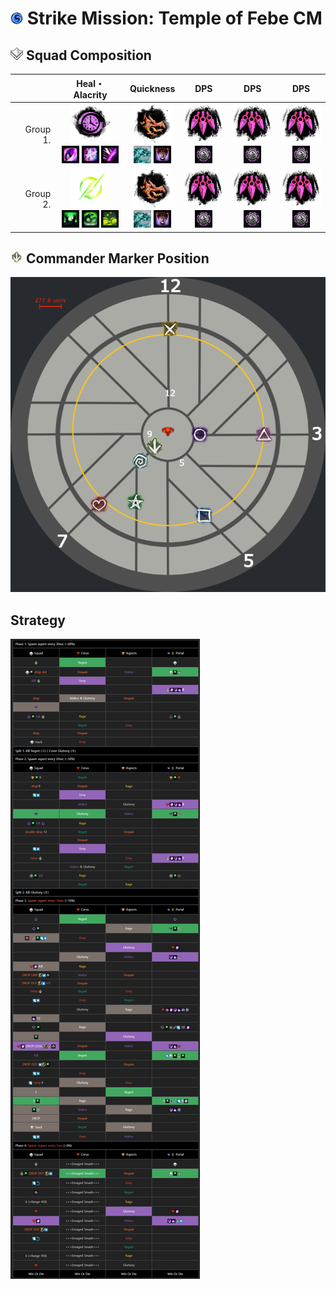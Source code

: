 <img src="../_image/strike mission/20px-Strike_Mission_(map_icon).png" width="20" height="20" title="Strike Mission" alt=""></img> Strike Mission: Temple of Febe CM
=============================================================================================================================

<img src="../_image/squad/Commander_tag_(white).png" width="20" height="20" title="Squad Tag" alt=""></img> Squad Composition
-----------------------------------------------------------------------------------------------------------------------------
|           | Heal・Alacrity | Quickness | DPS | DPS | DPS |
|----------:|:-------------:|:---------:|:---:|:---:|:---:|
|  Group 1. |<img src="../_image/profession/Chronomancer_icon_(highres).png" width="64" height="64" title="Heal Alacrity Chronomancer" alt=""></img><br><img src="../_image/skill/mesmer/Blink.png" width="28" height="28" title="Blink" alt=""></img> <img src="../_image/skill/mesmer/Portal_Entre.png" width="28" height="28" title="Portal Entre" alt=""></img> <img src="../_image/skill/mesmer/Feedback.png" width="28" height="28" title="Feedback" alt=""></img>|<img src="../_image/profession/Herald_icon_(highres).png" width="64" height="64" title="Condition Quickness Herald" alt=""></img><br><img src="../_image/skill/revenant/Legendary_Dragon_Stance.png" width="28" height="28" title="Glint" alt=""></img> <img src="../_image/skill/revenant/Legendary_Demon_Stance.png" width="28" height="28" title="Mallyx" alt=""></img>|<img src="../_image/profession/Virtuoso_icon_(highres).png" width="64" height="64" title="Condition Virtuoso" alt=""></img><br><img src="../_image/skill/mesmer/Signet_of_Illusions.png" width="28" height="28" title="Signet of Illusions" alt=""></img>|<img src="../_image/profession/Virtuoso_icon_(highres).png" width="64" height="64" title="Condition Virtuoso" alt=""></img><br><img src="../_image/skill/mesmer/Signet_of_Illusions.png" width="28" height="28" title="Signet of Illusions" alt=""></img>|<img src="../_image/profession/Virtuoso_icon_(highres).png" width="64" height="64" title="Condition Virtuoso" alt=""></img><br><img src="../_image/skill/mesmer/Signet_of_Illusions.png" width="28" height="28" title="Signet of Illusions" alt=""></img>|
|  Group 2. |<img src="../_image/profession/Scourge_icon_(highres).png" width="64" height="64" title="Heal Alacrity Scourge" alt=""></img><br><img src="../_image/skill/necromancer/Sand_Swell.png" width="28" height="28" title="Sand Swell" alt=""></img> <img src="../_image/skill/necromancer/Serpent_Siphon.png" width="28" height="28" title="Serpent Siphon" alt=""></img> <img src="../_image/skill/necromancer/Corrosive_Poison_Cloud.png" width="28" height="28" title="Corrosive Poison Cloud" alt=""></img>|<img src="../_image/profession/Herald_icon_(highres).png" width="64" height="64" title="Condition Quickness Herald" alt=""></img><br><img src="../_image/skill/revenant/Legendary_Dragon_Stance.png" width="28" height="28" title="Glint" alt=""></img> <img src="../_image/skill/revenant/Legendary_Demon_Stance.png" width="28" height="28" title="Mallyx" alt=""></img>|<img src="../_image/profession/Virtuoso_icon_(highres).png" width="64" height="64" title="Condition Virtuoso" alt=""></img><br><img src="../_image/skill/mesmer/Signet_of_Illusions.png" width="28" height="28" title="Signet of Illusions" alt=""></img>|<img src="../_image/profession/Virtuoso_icon_(highres).png" width="64" height="64" title="Condition Virtuoso" alt=""></img><br><img src="../_image/skill/mesmer/Signet_of_Illusions.png" width="28" height="28" title="Signet of Illusions" alt=""></img>|<img src="../_image/profession/Virtuoso_icon_(highres).png" width="64" height="64" title="Condition Virtuoso" alt=""></img><br><img src="../_image/skill/mesmer/Signet_of_Illusions.png" width="28" height="28" title="Signet of Illusions" alt=""></img>|

<img src="../_image/squad/Commander_arrow_marker.png" width="20" height="20" title="Commander Marker" alt=""></img> Commander Marker Position
---------------------------------------------------------------------------------------------------------------------------------------------
<img src="../_image/strike mission/temple of febe/tof_marker_position.png" width="" height="" title="Commander Marker Position" alt=""></img>

Strategy
--------
<img src="../_image/strike mission/temple of febe/ToF_strat.jpeg" width="" height="" title="" alt=""></img>
